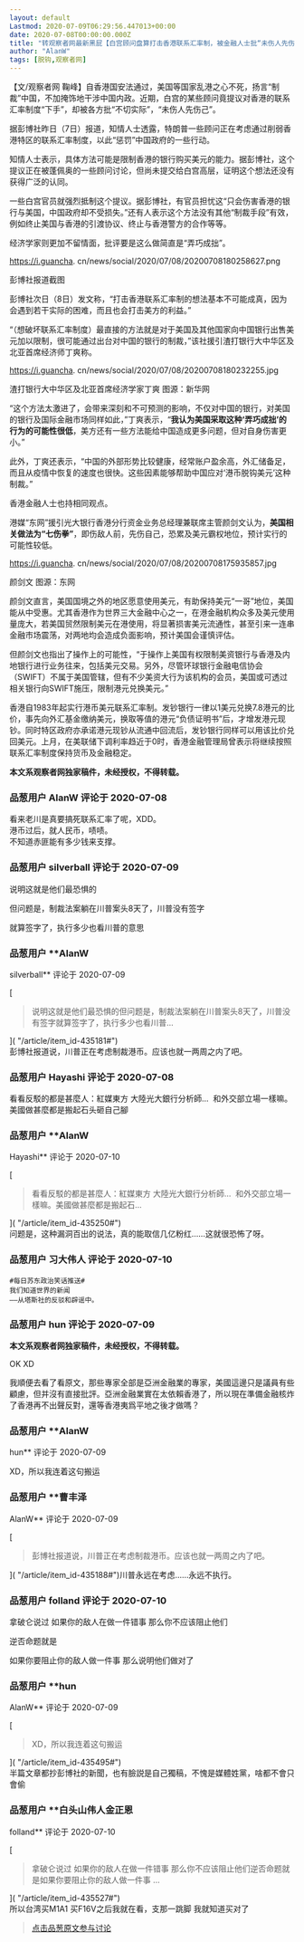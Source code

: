 ```yaml
---
layout: default
Lastmod: 2020-07-09T06:29:56.447013+00:00
date: 2020-07-08T00:00:00.000Z
title: "转观察者网最新黑屁【白宫顾问盘算打击香港联系汇率制，被金融人士批“未伤人先伤己”】"
author: "AlanW"
tags: [脱钩,观察者网]
---
```


【文/观察者网 鞠峰】自香港国安法通过，美国等国家乱港之心不死，扬言“制裁”中国，不加掩饰地干涉中国内政。近期，白宫的某些顾问竟提议对香港的联系汇率制度“下手”，却被各方批“不切实际”，“未伤人先伤己”。  
  
据彭博社昨日（7日）报道，知情人士透露，特朗普一些顾问正在考虑通过削弱香港特区的联系汇率制度，以此“惩罚”中国政府的一些行动。  
  
知情人士表示，具体方法可能是限制香港的银行购买美元的能力。据彭博社，这个提议正在被蓬佩奥的一些顾问讨论，但尚未提交给白宫高层，证明这个想法还没有获得广泛的认同。  
  
一些白宫官员就强烈抵制这个提议。据彭博社，有官员担忧这“只会伤害香港的银行与美国，中国政府却不受损失。”还有人表示这个方法没有其他“制裁手段”有效，例如终止美国与香港的引渡协议、终止与香港警方的合作等等。  
  
经济学家则更加不留情面，批评要是这么做简直是“弄巧成拙”。  
  

https://i.guancha. cn/news/social/2020/07/08/20200708180258627.png  

  
  

彭博社报道截图  

  
  
彭博社次日（8日）发文称，“打击香港联系汇率制的想法基本不可能成真，因为会遇到若干实际的困难，而且也会打击美方的利益。”  
  
“（想破坏联系汇率制度）最直接的方法就是对于美国及其他国家向中国银行出售美元加以限制，很可能通过出台对中国的银行的制裁，”该社援引渣打银行大中华区及北亚首席经济师丁爽称。  
  

https://i.guancha. cn/news/social/2020/07/08/20200708180232255.jpg  

  
  

渣打银行大中华区及北亚首席经济学家丁爽 图源：新华网  

  
  
“这个方法太激进了，会带来深刻和不可预测的影响，不仅对中国的银行，对美国的银行及国际金融市场同样如此，”丁爽表示，“**我认为美国采取这种‘弄巧成拙’的行为的可能性很低**，美方还有一些方法能给中国造成更多问题，但对自身伤害更小。”  
  
此外，丁爽还表示，“中国的外部形势比较健康，经常账户盈余高，外汇储备足，而且从疫情中恢复的速度也很快。这些因素能够帮助中国应对‘港币脱钩美元’这种制裁。”  
  
香港金融人士也持相同观点。  
  
港媒“东网”援引光大银行香港分行资金业务总经理兼联席主管颜剑文认为，**美国相关做法为“七伤拳”**，即伤敌人前，先伤自己，恐累及美元霸权地位，预计实行的可能性较低。  
  

https://i.guancha. cn/news/social/2020/07/08/20200708175935857.jpg  

  
  

颜剑文 图源：东网  

  
  
颜剑文直言，美国国境之外的地区愿意使用美元，有助保持美元“一哥”地位，美国能从中受惠。尤其香港作为世界三大金融中心之一，在港金融机构众多及美元使用量庞大，若美国贸然限制美元在港使用，将显著损害美元流通性，甚至引来一连串金融市场震荡，对两地均会造成负面影响，预计美国会谨慎评估。  
  
但颜剑文也指出了操作上的可能性，“于操作上美国有权限制美资银行与香港及内地银行进行业务往来，包括美元交易。另外，尽管环球银行金融电信协会（SWIFT）不属于美国管辖，但有不少美资大行为该机构的会员，美国或可透过相关银行向SWIFT施压，限制港元兑换美元。”  
  
香港自1983年起实行港币美元联系汇率制。发钞银行一律以1美元兑换7.8港元的比价，事先向外汇基金缴纳美元，换取等值的港元“负债证明书”后，才增发港元现钞。同时特区政府亦承诺港元现钞从流通中回流后，发钞银行同样可以用该比价兑回美元。上月，在美联储下调利率趋近于0时，香港金融管理局曾表示将继续按照联系汇率制度保持货币及金融稳定。  
  
**本文系观察者网独家稿件，未经授权，不得转载。**

            
### 品葱用户 **AlanW** 评论于 2020-07-08
        
看来老川是真要搞死联系汇率了呢，XDD。  
港币过后，就人民币，啧啧。  
不知道赤匪能有多少钱来支撑。
        


            
### 品葱用户 **silverball** 评论于 2020-07-09
        
说明这就是他们最恐惧的  
  
但问题是，制裁法案躺在川普案头8天了，川普没有签字  
  
就算签字了，执行多少也看川普的意思
        


            
### 品葱用户 **AlanW 
silverball** 评论于 2020-07-09
        
[

> 说明这就是他们最恐惧的但问题是，制裁法案躺在川普案头8天了，川普没有签字就算签字了，执行多少也看川普...

]( "/article/item_id-435181#")  
彭博社报道说，川普正在考虑制裁港币。应该也就一两周之内了吧。
        


            
### 品葱用户 **Hayashi** 评论于 2020-07-08
        
看看反駁的都是甚麼人：紅媒東方 大陸光大銀行分析師...  和外交部立場一樣嘛。美國做甚麼都是搬起石头砸自己腳
        


            
### 品葱用户 **AlanW 
Hayashi** 评论于 2020-07-10
        
[

> 看看反駁的都是甚麼人：紅媒東方 大陸光大銀行分析師...  和外交部立場一樣嘛。美國做甚麼都是搬起石...

]( "/article/item_id-435250#")  
问题是，这种漏洞百出的说法，真的能取信几亿粉红……这就很恐怖了呀。
        


            
### 品葱用户 **习大伟人** 评论于 2020-07-10
        
```
#每日苏东政治笑话推送#   
我们知道世界的新闻  
——从塔斯社的反驳和辟谣中。
```
        


            
### 品葱用户 **hun** 评论于 2020-07-09
        
**本文系观察者网独家稿件，未经授权，不得转载。**  
  
OK XD  
  
我順便去看了看原文，那些專家全部是亞洲金融業的專家，美國這邊只是議員有些顧慮，但并沒有直接批評。亞洲金融業實在太依賴香港了，所以現在準備金融核炸了香港再不出聲反對，還等香港夷爲平地之後才做嗎？
        


            
### 品葱用户 **AlanW 
hun** 评论于 2020-07-09
        
XD，所以我连着这句搬运
        


            
### 品葱用户 **曹丰泽 
AlanW** 评论于 2020-07-09
        
[

> 彭博社报道说，川普正在考虑制裁港币。应该也就一两周之内了吧。

]( "/article/item_id-435188#")川普永远在考虑……永远不执行。
        


            
### 品葱用户 **folland** 评论于 2020-07-10
        
拿破仑说过 如果你的敌人在做一件错事 那么你不应该阻止他们  
  
逆否命题就是  
  
如果你要阻止你的敌人做一件事 那么说明他们做对了
        


            
### 品葱用户 **hun 
AlanW** 评论于 2020-07-09
        
[

> XD，所以我连着这句搬运

]( "/article/item_id-435495#")  
半篇文章都抄彭博社的新聞，也有臉説是自己獨稿，不愧是媒體姓黨，啥都不會只會偷
        


            
### 品葱用户 **白头山伟人金正恩 
folland** 评论于 2020-07-10
        
[

> 拿破仑说过 如果你的敌人在做一件错事 那么你不应该阻止他们逆否命题就是如果你要阻止你的敌人做一件事 ...

]( "/article/item_id-435527#")  
所以台湾买M1A1 买F16V之后我就在看，支那一跳脚 我就知道买对了
        






> [点击品葱原文参与讨论](https://pincong.rocks/article/21392)

